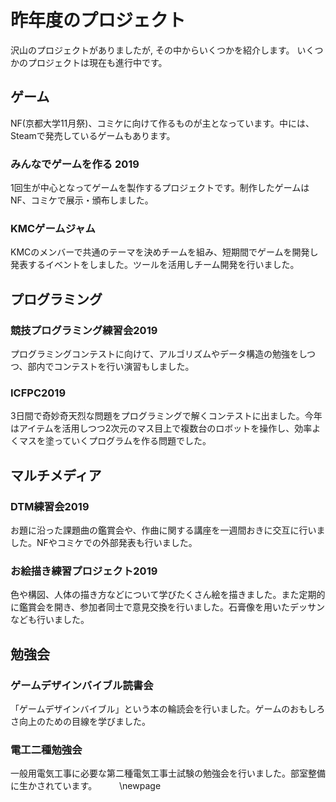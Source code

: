 # 昨年度のプロジェクト
沢山のプロジェクトがありましたが, その中からいくつかを紹介します。
いくつかのプロジェクトは現在も進行中です。

## ゲーム
NF(京都大学11月祭)、コミケに向けて作るものが主となっています。中には、Steamで発売しているゲームもあります。

### みんなでゲームを作る 2019

1回生が中心となってゲームを製作するプロジェクトです。制作したゲームはNF、コミケで展示・頒布しました。

### KMCゲームジャム

KMCのメンバーで共通のテーマを決めチームを組み、短期間でゲームを開発し発表するイベントをしました。ツールを活用しチーム開発を行いました。

## プログラミング

### 競技プログラミング練習会2019

プログラミングコンテストに向けて、アルゴリズムやデータ構造の勉強をしつつ、部内でコンテストを行い演習もしました。

### ICFPC2019
3日間で奇妙奇天烈な問題をプログラミングで解くコンテストに出ました。今年はアイテムを活用しつつ2次元のマス目上で複数台のロボットを操作し、効率よくマスを塗っていくプログラムを作る問題でした。

## マルチメディア

### DTM練習会2019
お題に沿った課題曲の鑑賞会や、作曲に関する講座を一週間おきに交互に行いました。NFやコミケでの外部発表も行いました。

### お絵描き練習プロジェクト2019
色や構図、人体の描き方などについて学びたくさん絵を描きました。また定期的に鑑賞会を開き、参加者同士で意見交換を行いました。石膏像を用いたデッサンなども行いました。

## 勉強会

### ゲームデザインバイブル読書会
「ゲームデザインバイブル」という本の輪読会を行いました。ゲームのおもしろさ向上のための目線を学びました。

### 電工二種勉強会
一般用電気工事に必要な第二種電気工事士試験の勉強会を行いました。部室整備に生かされています。
　
　\newpage